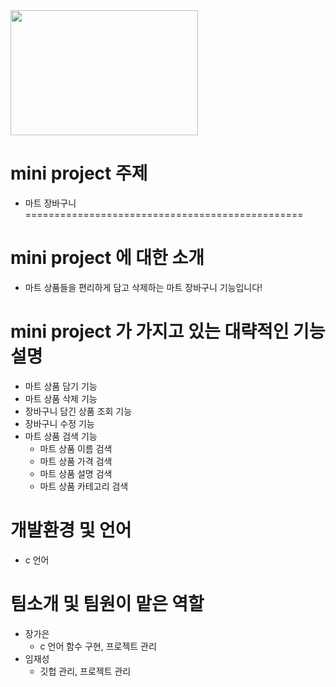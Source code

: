 <img src="https://user-images.githubusercontent.com/103119924/166104739-a531f1cf-ceaf-46ba-be5c-80c9f485aaba.jpg" width="300" height="200"/>

# mini project 주제
+ 마트 장바구니
================================================
# mini project 에 대한 소개
+ 마트 상품들을 편리하게 담고 삭제하는 마트 장바구니 기능입니다!

# mini project 가 가지고 있는 대략적인 기능 설명
+ 마트 상품 담기 기능
+ 마트 상품 삭제 기능
+ 장바구니 담긴 상품 조회 기능
+ 장바구니 수정 기능
+ 마트 상품 검색 기능
  + 마트 상품 이름 검색
  + 마트 상품 가격 검색
  + 마트 상품 설명 검색
  + 마트 상품 카테고리 검색
  
# 개발환경 및 언어
+ c 언어

# 팀소개 및 팀원이 맡은 역할
+ 장가은
  + c 언어 함수 구현, 프로젝트 관리 
+ 임재성
  + 깃헙 관리, 프로젝트 관리
